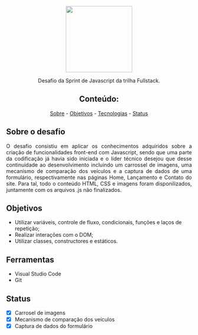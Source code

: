 <div align="center">
  <img src="https://user-images.githubusercontent.com/87024844/174521762-6cf079be-091b-4f6a-bc70-9e07ab3f910f.png" width="180">
  
  <p>Desafio da Sprint de Javascript da trilha Fullstack.</P>
</div>

<h2 align="center">Conteúdo:</h2>
<p align="center"> 
  <a href="#Sobre o desafio">Sobre</a> -
  <a href="#Objetivos">Objetivos</a> -
  <a href="#Tecnologias utilizadas">Tecnologias</a> - 
  <a href="#Status">Status</a>
</p>

<h2>Sobre o desafio</h2>
<p align="justify">O desafio consistiu em aplicar os conhecimentos adquiridos sobre a criação de funcionalidades front-end com Javascript, sendo que uma parte da codificação já havia sido iniciada e o líder técnico desejou que desse continuidade ao desenvolvimento incluindo um carrossel de imagens, uma mecanismo de comparação dos veículos e a captura de dados de uma formulário, respectivamente nas páginas Home, Lançamento e Contato do site. Para tal, todo o conteúdo HTML, CSS e imagens foram disponilizados, juntamente com os arquivos .js não finalizados. </p>

<h2>Objetivos</h2>
<ul>
  <li>Utilizar variáveis, controle de fluxo, condicionais, funções e laços de repetição;</li>
  <li>Realizar interações com o DOM;</li>
  <li>Utilizar classes, constructores e estáticos.</li>
</ul>

<h2>Ferramentas</h2>
<ul>
  <li>Visual Studio Code</li>
  <li>Git</li>
</ul>

<h2>Status</h2>

- [x] Carrosel de imagens
- [x] Mecanismo de comparação dos veículos
- [x] Captura de dados do formulário 
